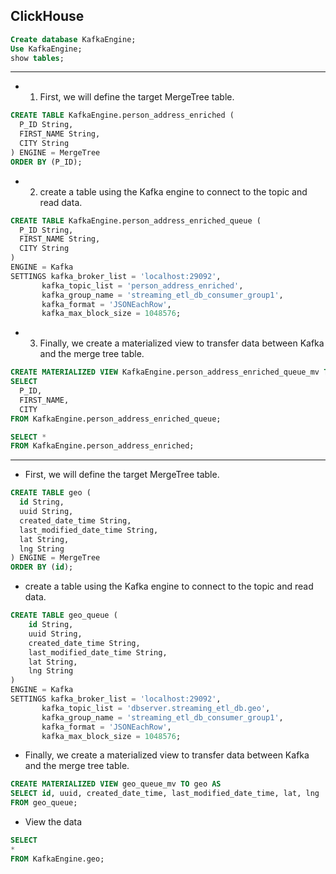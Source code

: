 ## ClickHouse

~~~sql
Create database KafkaEngine;
Use KafkaEngine;
show tables;
~~~

--- 

- 1. First, we will define the target MergeTree table.

~~~sql
CREATE TABLE KafkaEngine.person_address_enriched (
  P_ID String,
  FIRST_NAME String,
  CITY String
) ENGINE = MergeTree 
ORDER BY (P_ID);
~~~

- 2. create a table using the Kafka engine to connect to the topic and read data.

~~~sql
CREATE TABLE KafkaEngine.person_address_enriched_queue (
  P_ID String,
  FIRST_NAME String,
  CITY String
)
ENGINE = Kafka
SETTINGS kafka_broker_list = 'localhost:29092',
       kafka_topic_list = 'person_address_enriched',
       kafka_group_name = 'streaming_etl_db_consumer_group1',
       kafka_format = 'JSONEachRow',
       kafka_max_block_size = 1048576;
~~~

- 3. Finally, we create a materialized view to transfer data between Kafka and the merge tree table.

~~~sql
CREATE MATERIALIZED VIEW KafkaEngine.person_address_enriched_queue_mv TO KafkaEngine.person_address_enriched AS
SELECT 
  P_ID,
  FIRST_NAME,
  CITY
FROM KafkaEngine.person_address_enriched_queue;
~~~

~~~sql
SELECT *
FROM KafkaEngine.person_address_enriched;
~~~

--- 

* First, we will define the target MergeTree table.

~~~sql
CREATE TABLE geo (
  id String,
  uuid String,
  created_date_time String,
  last_modified_date_time String,
  lat String,
  lng String
) ENGINE = MergeTree 
ORDER BY (id);
~~~

* create a table using the Kafka engine to connect to the topic and read data.

~~~sql
CREATE TABLE geo_queue (
    id String,
    uuid String,
    created_date_time String,
    last_modified_date_time String,
    lat String,
    lng String
)
ENGINE = Kafka
SETTINGS kafka_broker_list = 'localhost:29092',
       kafka_topic_list = 'dbserver.streaming_etl_db.geo',
       kafka_group_name = 'streaming_etl_db_consumer_group1',
       kafka_format = 'JSONEachRow',
       kafka_max_block_size = 1048576;
~~~

* Finally, we create a materialized view to transfer data between Kafka and the merge tree table.

~~~sql
CREATE MATERIALIZED VIEW geo_queue_mv TO geo AS
SELECT id, uuid, created_date_time, last_modified_date_time, lat, lng
FROM geo_queue;
~~~

* View the data

~~~sql
SELECT 
*
FROM KafkaEngine.geo;
~~~
























































